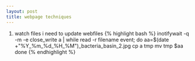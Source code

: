 ```yaml
---
layout: post
title: webpage techniques
---
```

<!---




---> 
1. watch files 
  i need to update webfiles
{% highlight bash %}
inotifywait -q -m -e close_write a |
while read -r filename event; do
      aa=$(date +"%Y_%m_%d_%H_%M")_bacteria_basin_2.jpg
      cp a tmp
      mv tmp $aa
done
{% endhighlight %}


